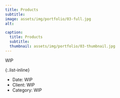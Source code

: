 ```yaml
---
title: Products
subtitle: 
image: assets/img/portfolio/03-full.jpg
alt: 

caption:
  title: Products
  subtitle: 
  thumbnail: assets/img/portfolio/03-thumbnail.jpg
---
```

 WIP
 
{:.list-inline}
- Date:  WIP
- Client:  WIP
- Category:  WIP

